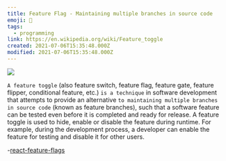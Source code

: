 ```yaml
---
title: Feature Flag - Maintaining multiple branches in source code
emoji: 📝
tags:
  - programming
link: https://en.wikipedia.org/wiki/Feature_toggle
created: 2021-07-06T15:35:48.000Z
modified: 2021-07-06T15:35:48.000Z
---
```


![](https://external-content.duckduckgo.com/iu/?u=http%3A%2F%2Fblog.launchdarkly.com%2Fwp-content%2Fuploads%2F2016%2F04%2Fflags-or-toggles.jpg&f=1&nofb=1)

`A feature toggle` (also feature switch, feature flag, feature gate, feature flipper, conditional feature, etc.) `is a technique` in software development that attempts to provide an alternative `to maintaining multiple branches in source code` (known as feature branches), such that a software feature can be tested even before it is completed and ready for release. A feature toggle is used to hide, enable or disable the feature during runtime. For example, during the development process, a developer can enable the feature for testing and disable it for other users.

-[react-feature-flags](https://github.com/romaindso/react-feature-flags#readme)
